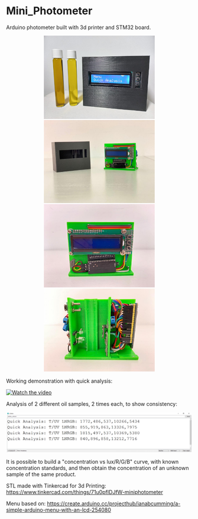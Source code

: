 # Mini_Photometer
Arduino photometer built with 3d printer and STM32 board.



<p align="center">
  <img src="/Photos-Video/On.jpeg" width="300" alt="Photometer with 2 samples">
  <img src="/Photos-Video/both.jpeg" width="300" alt="Photometer Front and cover">
  <img src="/Photos-Video/Front.jpeg" width="300" alt="Photometer Front without cover">
  <img src="/Photos-Video/Back.jpeg" width="300" alt="Photometer Back without cover">
</p>



Working demonstration with quick analysis:

[![Watch the video](https://img.youtube.com/vi/FHEGwgIvmlc/maxresdefault.jpg)](https://youtu.be/FHEGwgIvmlc)


Analysis of 2 different oil samples, 2 times each, to show consistency:
<p align="center">
  <img src="/Photos-Video/Results.png" width="500" alt="Sample Results">
</p>

It is possible to build a "concentration vs lux/R/G/B" curve, with known concentration standards, and then obtain the concentration of an unknown sample of the same product.

STL made with Tinkercad for 3d Printing:
https://www.tinkercad.com/things/71u0pfIDJfW-miniphotometer

Menu based on:
https://create.arduino.cc/projecthub/ianabcumming/a-simple-arduino-menu-with-an-lcd-254080

